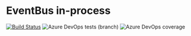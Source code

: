# EventBus in-process
[![Build Status](https://dev.azure.com/tram23/github/_apis/build/status/nazimkov.eventbus-inprocess?branchName=master)](https://dev.azure.com/tram23/github/_build/latest?definitionId=1&branchName=master)
![Azure DevOps tests (branch)](https://img.shields.io/azure-devops/tests/tram23/github/1/master.svg)
![Azure DevOps coverage](https://img.shields.io/azure-devops/coverage/tram23/github/1/master.svg)
